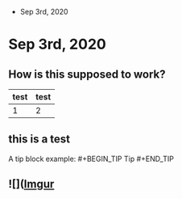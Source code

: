 * Sep 3rd, 2020
# Sep 3rd, 2020
## How is this supposed to work?
|test|test|
|---|---|
|1|2|
## this is a test
A tip block example:
#+BEGIN_TIP
Tip
#+END_TIP
## ![]([Imgur](https://i.imgur.com/F7a7z0i.jpg)
